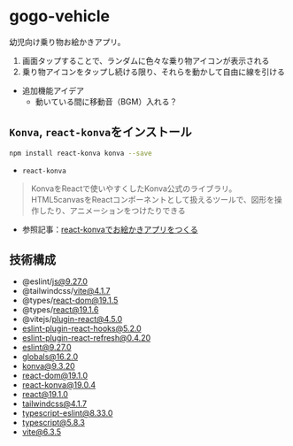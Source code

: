 # gogo-vehicle
幼児向け乗り物お絵かきアプリ。
1. 画面タップすることで、ランダムに色々な乗り物アイコンが表示される
2. 乗り物アイコンをタップし続ける限り、それらを動かして自由に線を引ける

- 追加機能アイデア
  - 動いている間に移動音（BGM）入れる？

## `Konva`, `react-konva`をインストール
```bash
npm install react-konva konva --save
```

- `react-konva`<br>
> KonvaをReactで使いやすくしたKonva公式のライブラリ。<br>
> HTML5canvasをReactコンポーネントとして扱えるツールで、図形を操作したり、アニメーションをつけたりできる

- 参照記事：[react-konvaでお絵かきアプリをつくる](https://qiita.com/yukinonyukinon/items/4cc4b0a36dfa20723c0d)

## 技術構成
- @eslint/js@9.27.0
- @tailwindcss/vite@4.1.7
- @types/react-dom@19.1.5
- @types/react@19.1.6
- @vitejs/plugin-react@4.5.0
- eslint-plugin-react-hooks@5.2.0
- eslint-plugin-react-refresh@0.4.20
- eslint@9.27.0
- globals@16.2.0
- konva@9.3.20
- react-dom@19.1.0
- react-konva@19.0.4
- react@19.1.0
- tailwindcss@4.1.7
- typescript-eslint@8.33.0
- typescript@5.8.3
- vite@6.3.5
